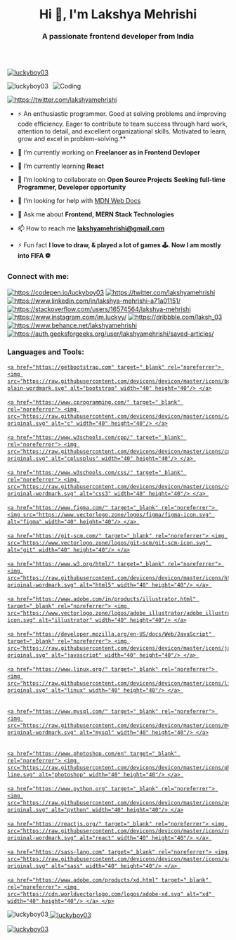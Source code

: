 <h1 align="center">Hi 👋, I'm Lakshya Mehrishi</h1>
<h3 align="center">A passionate frontend developer from India</h3>
</br>
</br>
<p align="left"> <a href="https://github.com/ryo-ma/github-profile-trophy"><img src="https://github-profile-trophy.vercel.app/?username=luckyboy03" alt="luckyboy03" /></a> </p>

<img align="right" alt="Coding" width="400" src="https://cdn.dribbble.com/users/1162077/screenshots/3848914/programmer.gif">

<p align="left"> <img src="https://komarev.com/ghpvc/?username=luckyboy03&label=Profile%20views&color=0e75b6&style=flat" alt="luckyboy03" /> </p>

<p align="left"> <a href="https://twitter.com/lakshyamehrishi" target="blank"><img src="https://img.shields.io/twitter/follow/lakshyamehrishi?logo=twitter&style=for-the-badge" alt="https://twitter.com/lakshyamehrishi" /></a> </p>

- ⚡ An enthusiastic programmer. Good at solving problems and improving code efficiency.
Eager to contribute to team success through hard work, attention to detail, and excellent organizational skills. Motivated to learn, grow and excel in problem-solving.**

- 🔭 I’m currently working on **Freelancer as in Frontend Devloper**

- 🌱 I’m currently learning **React**

- 👯 I’m looking to collaborate on **Open Source Projects** **Seeking full-time Programmer, Developer opportunity**

- 🤝 I’m looking for help with [MDN Web Docs](https://developer.mozilla.org/en-US/)

- 💬 Ask me about **Frontend, MERN Stack Technologies**

- 📫 How to reach me **lakshyamehrishi@gmail.com**

- ⚡ Fun fact **I love to draw, & played a lot of games 🕹️. Now I am mostly into FIFA ⚽**

<h3 align="left">Connect with me:</h3>
<p align="left">
<a href="https://codepen.io/https://codepen.io/luckyboy03" target="blank"><img align="center" src="https://raw.githubusercontent.com/rahuldkjain/github-profile-readme-generator/master/src/images/icons/Social/codepen.svg" alt="https://codepen.io/luckyboy03" height="30" width="40" /></a>
<a href="https://twitter.com/https://twitter.com/lakshyamehrishi" target="blank"><img align="center" src="https://raw.githubusercontent.com/rahuldkjain/github-profile-readme-generator/master/src/images/icons/Social/twitter.svg" alt="https://twitter.com/lakshyamehrishi" height="30" width="40" /></a>
<a href="https://linkedin.com/in/https://www.linkedin.com/in/lakshya-mehrishi-a71a01151/" target="blank"><img align="center" src="https://raw.githubusercontent.com/rahuldkjain/github-profile-readme-generator/master/src/images/icons/Social/linked-in-alt.svg" alt="https://www.linkedin.com/in/lakshya-mehrishi-a71a01151/" height="30" width="40" /></a>
<a href="https://stackoverflow.com/users/https://stackoverflow.com/users/16574564/lakshya-mehrishi" target="blank"><img align="center" src="https://raw.githubusercontent.com/rahuldkjain/github-profile-readme-generator/master/src/images/icons/Social/stack-overflow.svg" alt="https://stackoverflow.com/users/16574564/lakshya-mehrishi" height="30" width="40" /></a>
<a href="https://instagram.com/https://www.instagram.com/im.luckyy/" target="blank"><img align="center" src="https://raw.githubusercontent.com/rahuldkjain/github-profile-readme-generator/master/src/images/icons/Social/instagram.svg" alt="https://www.instagram.com/im.luckyy/" height="30" width="40" /></a>
<a href="https://dribbble.com/https://dribbble.com/laksh_03" target="blank"><img align="center" src="https://raw.githubusercontent.com/rahuldkjain/github-profile-readme-generator/master/src/images/icons/Social/dribbble.svg" alt="https://dribbble.com/laksh_03" height="30" width="40" /></a>
<a href="https://www.behance.net/https://www.behance.net/lakshyamehrishi" target="blank"><img align="center" src="https://raw.githubusercontent.com/rahuldkjain/github-profile-readme-generator/master/src/images/icons/Social/behance.svg" alt="https://www.behance.net/lakshyamehrishi" height="30" width="40" /></a>
<a href="https://auth.geeksforgeeks.org/user/https://auth.geeksforgeeks.org/user/lakshyamehrishi/saved-articles/" target="blank"><img align="center" src="https://raw.githubusercontent.com/rahuldkjain/github-profile-readme-generator/master/src/images/icons/Social/geeks-for-geeks.svg" alt="https://auth.geeksforgeeks.org/user/lakshyamehrishi/saved-articles/" height="30" width="40" /></a>
</p>

<h3 align="left">Languages and Tools:</h3>
<p align="left"> <a href="https://angular.io" target="_blank" rel="noreferrer"> 
     
    <a href="https://getbootstrap.com" target="_blank" rel="noreferrer"> <img src="https://raw.githubusercontent.com/devicons/devicon/master/icons/bootstrap/bootstrap-plain-wordmark.svg" alt="bootstrap" width="40" height="40"/> </a>
    
    <a href="https://www.cprogramming.com/" target="_blank" rel="noreferrer"> <img src="https://raw.githubusercontent.com/devicons/devicon/master/icons/c/c-original.svg" alt="c" width="40" height="40"/> </a>
    
    <a href="https://www.w3schools.com/cpp/" target="_blank" rel="noreferrer"> <img src="https://raw.githubusercontent.com/devicons/devicon/master/icons/cplusplus/cplusplus-original.svg" alt="cplusplus" width="40" height="40"/> </a> 
    
    <a href="https://www.w3schools.com/css/" target="_blank" rel="noreferrer"> <img src="https://raw.githubusercontent.com/devicons/devicon/master/icons/css3/css3-original-wordmark.svg" alt="css3" width="40" height="40"/> </a> 
    
    <a href="https://www.figma.com/" target="_blank" rel="noreferrer"> <img src="https://www.vectorlogo.zone/logos/figma/figma-icon.svg" alt="figma" width="40" height="40"/> </a> 
    
    <a href="https://git-scm.com/" target="_blank" rel="noreferrer"> <img src="https://www.vectorlogo.zone/logos/git-scm/git-scm-icon.svg" alt="git" width="40" height="40"/> </a>
    
    <a href="https://www.w3.org/html/" target="_blank" rel="noreferrer"> <img src="https://raw.githubusercontent.com/devicons/devicon/master/icons/html5/html5-original-wordmark.svg" alt="html5" width="40" height="40"/> </a> 
    
    <a href="https://www.adobe.com/in/products/illustrator.html" target="_blank" rel="noreferrer"> <img src="https://www.vectorlogo.zone/logos/adobe_illustrator/adobe_illustrator-icon.svg" alt="illustrator" width="40" height="40"/> </a>
    
    <a href="https://developer.mozilla.org/en-US/docs/Web/JavaScript" target="_blank" rel="noreferrer"> <img src="https://raw.githubusercontent.com/devicons/devicon/master/icons/javascript/javascript-original.svg" alt="javascript" width="40" height="40"/> </a> 
    
    <a href="https://www.linux.org/" target="_blank" rel="noreferrer"> <img src="https://raw.githubusercontent.com/devicons/devicon/master/icons/linux/linux-original.svg" alt="linux" width="40" height="40"/> </a> 
    
    
    <a href="https://www.mysql.com/" target="_blank" rel="noreferrer"> <img src="https://raw.githubusercontent.com/devicons/devicon/master/icons/mysql/mysql-original-wordmark.svg" alt="mysql" width="40" height="40"/> </a>
    
    
    <a href="https://www.photoshop.com/en" target="_blank" rel="noreferrer"> <img src="https://raw.githubusercontent.com/devicons/devicon/master/icons/photoshop/photoshop-line.svg" alt="photoshop" width="40" height="40"/> </a> 
    
    <a href="https://www.python.org" target="_blank" rel="noreferrer"> <img src="https://raw.githubusercontent.com/devicons/devicon/master/icons/python/python-original.svg" alt="python" width="40" height="40"/> </a>
    
    <a href="https://reactjs.org/" target="_blank" rel="noreferrer"> <img src="https://raw.githubusercontent.com/devicons/devicon/master/icons/react/react-original-wordmark.svg" alt="react" width="40" height="40"/> </a> 
    
    <a href="https://sass-lang.com" target="_blank" rel="noreferrer"> <img src="https://raw.githubusercontent.com/devicons/devicon/master/icons/sass/sass-original.svg" alt="sass" width="40" height="40"/> </a> 
    
    <a href="https://www.adobe.com/products/xd.html" target="_blank" rel="noreferrer"> <img src="https://cdn.worldvectorlogo.com/logos/adobe-xd.svg" alt="xd" width="40" height="40"/> </a> </p>

<p><img align="left" src="https://github-readme-stats.vercel.app/api/top-langs?username=luckyboy03&show_icons=true&locale=en&layout=compact" alt="luckyboy03" /></p>

<p>&nbsp;<img align="center" src="https://github-readme-stats.vercel.app/api?username=luckyboy03&show_icons=true&locale=en" alt="luckyboy03" /></p>

<p><img align="center" src="https://github-readme-streak-stats.herokuapp.com/?user=luckyboy03&" alt="luckyboy03" /></p>

